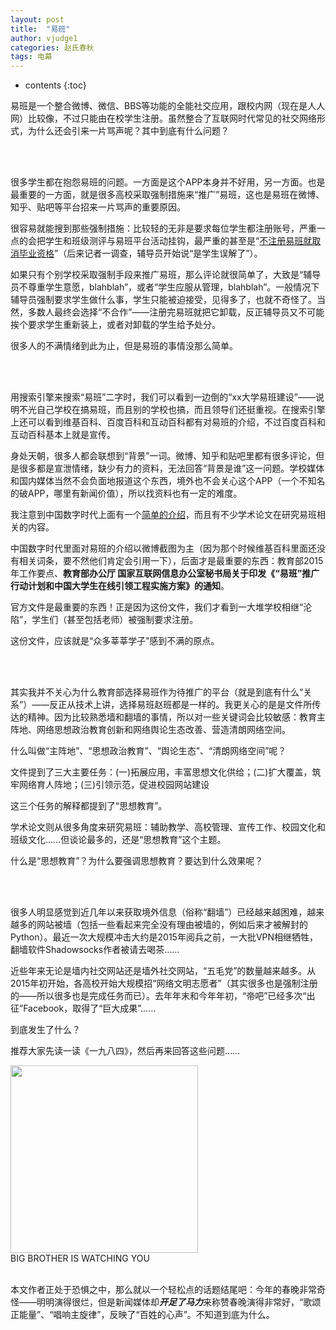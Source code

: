 ```yaml
---
layout: post
title:  "易班"
author: vjudge1
categories: 赵氏春秋
tags: 电幕
---
```

* contents
{:toc}

易班是一个整合微博、微信、BBS等功能的全能社交应用，跟校内网（现在是人人网）比较像，不过只能由在校学生注册。虽然整合了互联网时代常见的社交网络形式，为什么还会引来一片骂声呢？其中到底有什么问题？



<br><br>

很多学生都在抱怨易班的问题。一方面是这个APP本身并不好用，另一方面。也是最重要的一方面，就是很多高校采取强制措施来“推广”易班，这也是易班在微博、知乎、贴吧等平台招来一片骂声的重要原因。

很容易就能搜到那些强制措施：比较轻的无非是要求每位学生都注册账号，严重一点的会把学生和班级测评与易班平台活动挂钩，最严重的甚至是“[不注册易班就取消毕业资格](http://china.huanqiu.com/article/2016-01/8388679.html)”（后来记者一调查，辅导员开始说“是学生误解了”）。

如果只有个别学校采取强制手段来推广易班，那么评论就很简单了，大致是“辅导员不尊重学生意愿，blahblah”，或者“学生应服从管理，blahblah”。一般情况下辅导员强制要求学生做什么事，学生只能被迫接受，见得多了，也就不奇怪了。当然，多数人最终会选择“不合作”——注册完易班就把它卸载，反正辅导员又不可能挨个要求学生重新装上，或者对卸载的学生给予处分。

很多人的不满情绪到此为止，但是易班的事情没那么简单。

<br><br>

用搜索引擎来搜索“易班”二字时，我们可以看到一边倒的“xx大学易班建设”——说明不光自己学校在搞易班，而且别的学校也搞，而且领导们还挺重视。在搜索引擎上还可以看到维基百科、百度百科和互动百科都有对易班的介绍，不过百度百科和互动百科基本上就是宣传。

身处天朝，很多人都会联想到“背景”一词。微博、知乎和贴吧里都有很多评论，但是很多都是宣泄情绪，缺少有力的资料，无法回答“背景是谁”这一问题。学校媒体和国内媒体当然不会负面地报道这个东西，境外也不会关心这个APP（一个不知名的破APP，哪里有新闻价值），所以找资料也有一定的难度。

我注意到中国数字时代上面有一个[简单的介绍](http://chinadigitaltimes.net/chinese/2015/05/%E3%80%90%E5%9B%BE%E8%AF%B4%E5%A4%A9%E6%9C%9D%E3%80%91%E4%B8%AD%E5%9B%BD%E7%89%B9%E8%89%B2%E7%9A%84%E5%BC%BA%E5%88%B6%E6%80%A7%E7%A4%BE%E4%BA%A4%E7%BD%91%E7%AB%99-%E6%98%93%E7%8F%AD/)，而且有不少学术论文在研究易班相关的内容。

中国数字时代里面对易班的介绍以微博截图为主（因为那个时候维基百科里面还没有相关词条，要不然他们肯定会引用一下），后面才是最重要的东西：教育部2015年工作要点、**教育部办公厅 国家互联网信息办公室秘书局关于印发《“易班”推广行动计划和中国大学生在线引领工程实施方案》的通知**。

官方文件是最重要的东西！正是因为这份文件，我们才看到一大堆学校相继“沦陷”，学生们（甚至包括老师）被强制要求注册。

这份文件，应该就是“众多莘莘学子”感到不满的原点。

<br><br>

其实我并不关心为什么教育部选择易班作为待推广的平台（就是到底有什么“关系”）——反正从技术上讲，选择易班赵班都是一样的。我更关心的是是文件所传达的精神。因为比较熟悉墙和翻墙的事情，所以对一些关键词会比较敏感：教育主阵地、网络思想政治教育创新和网络舆论生态改善、营造清朗网络空间。

什么叫做“主阵地”、“思想政治教育”、“舆论生态”、“清朗网络空间”呢？

文件提到了三大主要任务：(一)拓展应用，丰富思想文化供给；(二)扩大覆盖，筑牢网络育人阵地；(三)引领示范，促进校园网站建设

这三个任务的解释都提到了“思想教育”。

学术论文则从很多角度来研究易班：辅助教学、高校管理、宣传工作、校园文化和班级文化……但谈论最多的，还是“思想教育”这个主题。

什么是“思想教育”？为什么要强调思想教育？要达到什么效果呢？

<br><br>

很多人明显感觉到近几年以来获取境外信息（俗称“翻墙”）已经越来越困难，越来越多的网站被墙（包括一些看起来完全没有理由被墙的，例如后来才被解封的Python）。最近一次大规模冲击大约是2015年阅兵之前，一大批VPN相继牺牲，翻墙软件Shadowsocks作者被请去喝茶……

近些年来无论是墙内社交网站还是墙外社交网站，“五毛党”的数量越来越多。从2015年初开始，各高校开始大规模招“网络文明志愿者”（其实很多也是强制注册的——所以很多也是完成任务而已）。去年年末和今年年初，“帝吧”已经多次“出征”Facebook，取得了“巨大成果”……

到底发生了什么？

推荐大家先读一读《一九八四》，然后再来回答这些问题……

<div class="text-center">
<img src="{{site.baseurl}}/img/telescreen.jpg" style="width:300px;"><br>
BIG BROTHER IS WATCHING YOU
</div><br>

本文作者正处于恐惧之中，那么就以一个轻松点的话题结尾吧：今年的春晚非常奇怪——明明演得很烂，但是新闻媒体却***开足了马力***来称赞春晚演得非常好，“歌颂正能量”、“唱响主旋律”，反映了“百姓的心声”。不知道到底为什么。

